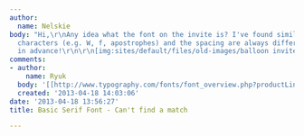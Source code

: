 ```yaml
---
author:
  name: Nelskie
body: "Hi,\r\nAny idea what the font on the invite is? I've found similar, but certain
  characters (e.g. W, f, apostrophes) and the spacing are always different.\r\nThanks
  in advance!\r\n\r\n[img:sites/default/files/old-images/balloon invite_4118.jpg]"
comments:
- author:
    name: Ryuk
  body: '[[http://www.typography.com/fonts/font_overview.php?productLineID=100033|Archer]]'
  created: '2013-04-18 14:03:06'
date: '2013-04-18 13:56:27'
title: Basic Serif Font - Can't find a match

---
```

